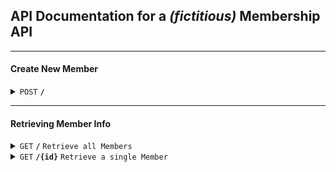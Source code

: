 ## API Documentation for a _(fictitious)_ Membership API

---

#### Create New Member

<details>
 <summary><code>POST</code> <code><b>/</b></code></summary>

##### Headers

> | name  | type     | data type | description                                                         |
> | ----- | -------- | --------- | ------------------------------------------------------------------- |
> | token | required | string    | Bearer token required to use API calls that modify member database. |

##### Parameters

> None

##### Responses

> | http code | content-type               | response                                 |
> | --------- | -------------------------- | ---------------------------------------- |
> | `201`     | `text/plain;charset=UTF-8` | `Configuration created successfully`     |
> | `400`     | `application/json`         | `{"code":"400","message":"Bad Request"}` |
> | `405`     | `text/html;charset=utf-8`  | None                                     |

##### Example cURL

> ```javascript
>  curl -X POST -H "Content-Type: application/json" -H "Authorization: Bearer {token}" http://localhost:8080/
> ```

</details>

---

#### Retrieving Member Info

<details>
 <summary><code>GET</code> <code><b>/</b></code> <code>Retrieve all Members</code></summary>

##### Parameters

> None

##### Responses

> | http code | content-type               | response      |
> | --------- | -------------------------- | ------------- |
> | `200`     | `text/plain;charset=UTF-8` | `JSON Object` |

##### Example cURL

> ```javascript
>  curl -X GET -H "Content-Type: application/json" http://localhost:8080/
> ```

##### Example output

> ```javascript
> {
>   members: [
>       {
>            id: <unique uuid>
>            name: <string>
>            age: <number>
>            email: <string>
>        }
>    ]
> }
> ```

</details>

<details>
 <summary><code>GET</code> <code><b>/{id}</b></code> <code>Retrieve a single Member</code></summary>

##### Parameters

> None

##### Responses

> | http code | content-type               | response      |
> | --------- | -------------------------- | ------------- |
> | `200`     | `text/plain;charset=UTF-8` | `JSON Object` |

##### Example cURL

> ```javascript
>  curl -X GET -H "Content-Type: application/json" http://localhost:8080/{id}
> ```

##### Example output

> ```javascript
> {
>   id: {id}
>   name: <string>
>   age: <number>
>   email: <string>
> }
> ```

</details>
